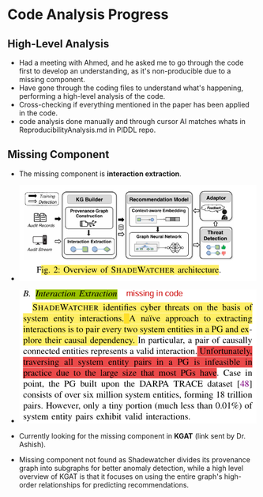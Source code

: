 # Code Analysis Progress

## High-Level Analysis

- Had a meeting with Ahmed, and he asked me to go through the code first to develop an understanding, as it's non-producible due to a missing component.
- Have gone through the coding files to understand what's happening, performing a high-level analysis of the code.
- Cross-checking if everything mentioned in the paper has been applied in the code.
- code analysis done manually and through cursor AI matches whats in ReproducibilityAnalysis.md in PIDDL repo.

## Missing Component

- The missing component is **interaction extraction**.

- ![missing comp2](images/missing%20comp%202.png)

- ![missing comp](images/missing%20component.png)


- Currently looking for the missing component in **KGAT** (link sent by Dr. Ashish).

- Missing component not found as Shadewatcher divides its provenance graph into subgraphs for better anomaly detection, while a high level overview of KGAT is that it focuses on using the entire graph's high-order relationships for predicting recommendations.
